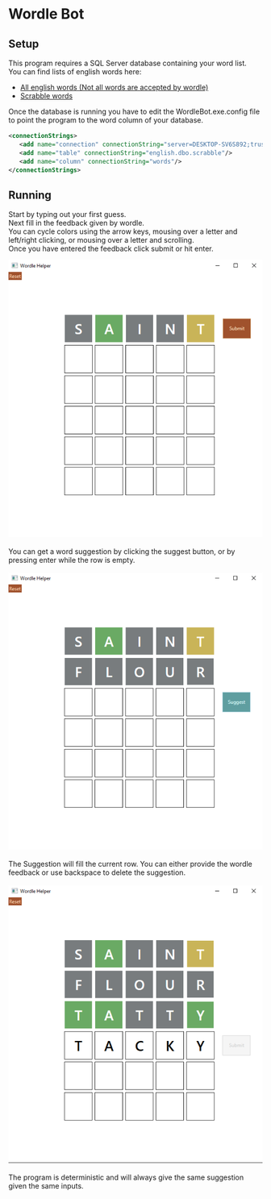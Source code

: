 # Wordle Bot 
## Setup
This program requires a SQL Server database containing your word list.  
You can find lists of english words here:
- [All english words (Not all words are accepted by wordle)](https://github.com/dwyl/english-words)  
- [Scrabble words](https://boardgames.stackexchange.com/questions/38366/latest-collins-scrabble-words-list-in-text-file)

Once the database is running you have to edit the WordleBot.exe.config file to point the program to the word column of your database.  
 ``` xml
 <connectionStrings>
	<add name="connection" connectionString="server=DESKTOP-SV6S892;trusted_connection=Yes"/>
	<add name="table" connectionString="english.dbo.scrabble"/>
	<add name="column" connectionString="words"/>
</connectionStrings>
```
## Running
Start by typing out your first guess. \
Next fill in the feedback given by wordle. \
You can cycle colors using the arrow keys, mousing over a letter and left/right clicking, or mousing over a letter and scrolling.\
Once you have entered the feedback click submit or hit enter.

![](Screenshots/SubmitButton.png)\
\
You can get a word suggestion by clicking the suggest button, or by pressing enter while the row is empty.\
\
![](Screenshots/SuggestButton.png)\
\
The Suggestion will fill the current row. You can either provide the wordle feedback or use backspace to delete the suggestion.\
\
![](Screenshots/WordSuggestion.png)\
\
The program is deterministic and will always give the same suggestion given the same inputs.
